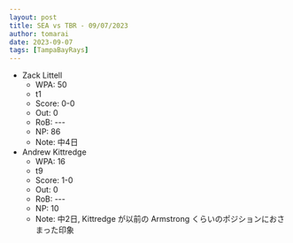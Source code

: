 ```yaml
---
layout: post
title: SEA vs TBR - 09/07/2023
author: tomarai
date: 2023-09-07
tags: [TampaBayRays]
---
```


* Zack Littell
	- WPA: 50
	- t1
	- Score: 0-0
	- Out: 0
	- RoB: ---
	- NP: 86
	- Note: 中4日
* Andrew Kittredge
	- WPA: 16
	- t9
	- Score: 1-0
	- Out: 0
	- RoB: ---
	- NP: 10
	- Note: 中2日, Kittredge が以前の Armstrong くらいのポジションにおさまった印象

